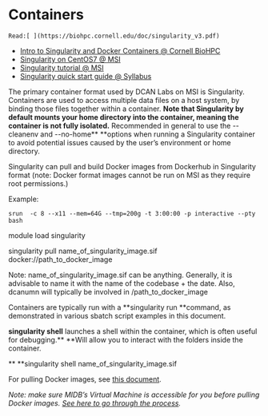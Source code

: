 # Containers

    Read:[ ](https://biohpc.cornell.edu/doc/singularity_v3.pdf)

* [Intro to Singularity and Docker Containers @ Cornell BioHPC](https://biohpc.cornell.edu/doc/singularity_v3.pdf)
* [Singularity on CentOS7 @ MSI](https://www.msi.umn.edu/support/faq/how-do-i-use-singularity-centos-7)
* [Singularity tutorial @ MSI](https://www.msi.umn.edu/tutorials/singularity-containers)
* [Singularity quick start guide @ Syllabus](https://docs.sylabs.io/guides/latest/user-guide/quick_start.html)

The primary container format used by DCAN Labs on MSI is Singularity. Containers are used to access multiple data files on a host system, by binding those files together within a container. **Note that Singularity by default mounts your home directory into the container, meaning the container is not fully isolated.** Recommended in general to use the --cleanenv and --no-home** **options when running a Singularity container to avoid potential issues caused by the user’s environment or home directory.


Singularity can pull and build Docker images from Dockerhub in Singularity format (note: Docker format images cannot be run on MSI as they require root permissions.) 


Example:


    srun  -c 8 --x11 --mem=64G --tmp=200g -t 3:00:00 -p interactive --pty bash


module load singularity


singularity pull name_of_singularity_image.sif docker://path_to_docker_image


Note: name_of_singularity_image.sif can be anything. Generally, it is advisable to name it with the name of the codebase + the date. Also, dcanumn will typically be involved in /path_to_docker_image


Containers are typically run with a **singularity run **command, as demonstrated in various sbatch script examples in this document.


**singularity shell** launches a shell within the container, which is often useful for debugging.** **Will allow you to interact with the folders inside the container. 


**	**singularity shell name_of_singularity_image.sif


For pulling Docker images, see [this document](https://docs.google.com/document/u/0/d/1w1g0kLSchPKvEI9pZIBmhavFd2Mq2-r82ozVaBuL9EI/edit). 


*Note: make sure MIDB’s Virtual Machine is accessible for you before pulling Docker images. [See here to go through the process](vm.md).*